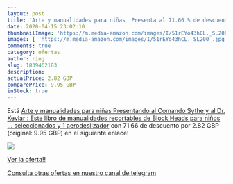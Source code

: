 ```yaml
---
layout: post
title: 'Arte y manualidades para niñas  Presenta al 71.66 % de descuento'
date: 2020-04-15 23:02:10
thumbnailImage: 'https://m.media-amazon.com/images/I/51rEYo43hCL._SL200_.jpg'
images: [ 'https://m.media-amazon.com/images/I/51rEYo43hCL._SL200_.jpg' ]
comments: true
category: ofertas
author: ring
slug: 1839462183
description:
actualPrice: 2.82 GBP
comparePrice: 9.95 GBP
inStock: true
---
```


Está [Arte y manualidades para niñas  Presentando al Comando Sythe y al Dr. Kevlar : Este libro de manualidades recortables de Block Heads para niños ... seleccionados y 1 aerodeslizador](https://www.amazon.com/dp/1839462183/?tag=redken08-20) con 71.66 de descuento por 2.82 GBP (original: 9.95 GBP) en el siguiente enlace!

[![](https://m.media-amazon.com/images/I/51rEYo43hCL._SL200_.jpg)](https://www.amazon.com/dp/1839462183/?tag=redken08-20)

[Ver la oferta!!](https://www.amazon.com/dp/1839462183/?tag=redken08-20)

[Consulta otras ofertas en nuestro canal de telegram](https://t.me/s/ofertas25)
